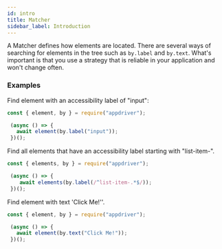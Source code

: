 ```yaml
---
id: intro
title: Matcher
sidebar_label: Introduction
---
```


A Matcher defines how elements are located. There are several ways of searching for elements in the tree such as `by.label` and `by.text`. What's important is that you use a strategy that is reliable in your application and won't change often.

### Examples
 
Find element with an accessibility label of "input": 

```javascript
const { element, by } = require("appdriver");

 (async () => {
   await element(by.label("input"));
 })();
```

Find all elements that have an accessibility label starting with "list-item-".

```javascript
const { elements, by } = require("appdriver");

 (async () => {
    await elements(by.label(/^list-item-.*$/));
 })();
```

Find element with text 'Click Me!''.

```javascript
const { element, by } = require("appdriver");

 (async () => {
   await element(by.text("Click Me!"));
 })();
```